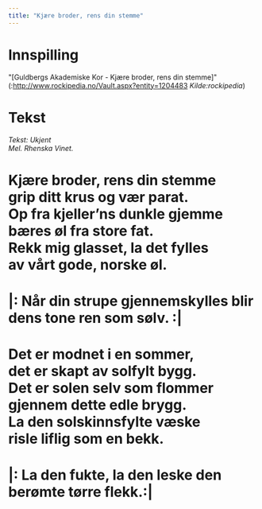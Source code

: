 ```yaml
---
title: "Kjære broder, rens din stemme"
---
```


# Innspilling

"[Guldbergs Akademiske Kor - Kjære broder, rens din stemme]"(:http://www.rockipedia.no/Vault.aspx?entity=1204483 _Kilde:rockipedia_)

# Tekst

_Tekst: Ukjent_  
_Mel. Rhenska Vinet._
 
Kjære broder, rens din stemme  
grip ditt krus og vær parat.  
Op fra kjeller’ns dunkle gjemme  
bæres øl fra store fat.  
Rekk mig glasset, la det fylles  
av vårt gode, norske øl.  
==
|: Når din strupe gjennemskylles
blir dens tone ren som sølv. :|
==
 
Det er modnet i en sommer,  
det er skapt av solfylt bygg.  
Det er solen selv som flommer  
gjennem dette edle brygg.  
La den solskinnsfylte væske  
risle liflig som en bekk.  
==
|: La den fukte, la den leske
den berømte tørre flekk.:|
==